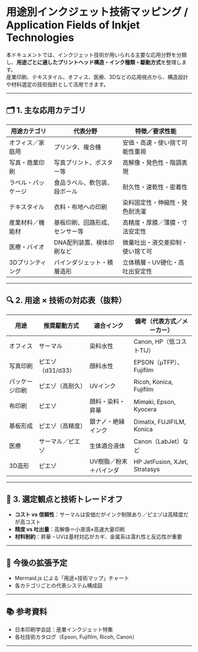 # 用途別インクジェット技術マッピング / Application Fields of Inkjet Technologies

本ドキュメントでは、インクジェット技術が用いられる主要な応用分野を分類し、**用途ごとに適したプリントヘッド構造・インク種類・駆動方式**を整理します。  
産業印刷、テキスタイル、オフィス、医療、3Dなどの応用視点から、構造設計や材料選定の技術指針として活用できます。

---

## 🗂 1. 主な応用カテゴリ

| 用途カテゴリ      | 代表分野                      | 特徴／要求性能                     |
|------------------|-------------------------------|------------------------------------|
| オフィス／家庭用   | プリンタ、複合機               | 安価・高速・使い捨て可能性重視     |
| 写真・商業印刷    | 写真プリント、ポスター等       | 高解像・発色性・階調表現           |
| ラベル・パッケージ | 食品ラベル、軟包装、段ボール    | 耐久性・速乾性・密着性             |
| テキスタイル      | 衣料・布地への印刷             | 染料固定性・伸縮性・発色耐洗濯     |
| 産業材料／機能材   | 基板印刷、回路形成、センサー等 | 高精度・厚膜／薄膜・寸法安定性     |
| 医療・バイオ      | DNA配列装置、検体印刷など      | 微量吐出・液交差抑制・使い捨て可   |
| 3Dプリンティング  | バインダジェット・積層造形      | 立体積層・UV硬化・高吐出安定性     |

---

## 🔍 2. 用途 × 技術の対応表（抜粋）

| 用途         | 推奨駆動方式 | 適合インク     | 備考（代表方式／メーカー）         |
|--------------|--------------|----------------|------------------------------------|
| オフィス     | サーマル     | 染料水性       | Canon, HP（低コストTIJ）           |
| 写真印刷     | ピエゾ（d31/d33） | 顔料水性       | EPSON（μTFP）、Fujifilm            |
| パッケージ印刷 | ピエゾ（高耐久） | UVインク       | Ricoh, Konica, Fujifilm            |
| 布印刷       | ピエゾ        | 顔料・染料・昇華 | Mimaki, Epson, Kyocera             |
| 基板形成     | ピエゾ（高精度） | 銀ナノ・絶縁インク | Dimatix, FUJIFILM, Konica          |
| 医療         | サーマル／ピエゾ | 生体適合液体   | Canon（LabJet）など                |
| 3D造形       | ピエゾ        | UV樹脂／粉末＋バインダ | HP JetFusion, XJet, Stratasys    |

---

## 🧠 3. 選定観点と技術トレードオフ

- **コスト vs 信頼性**：サーマルは安価だがインク制限あり／ピエゾは高精度だが高コスト
- **精度 vs 吐出量**：高解像＝小液滴≠高速大量印刷
- **材料制約**：昇華・UVは基材対応がカギ、金属系は濡れ性と反応性が重要

---

## 📌 今後の拡張予定

- Mermaid.js による「用途×技術マップ」チャート
- 各カテゴリごとの代表システム構成図

---

## 📚 参考資料

- 日本印刷学会誌：産業インクジェット特集  
- 各社技術カタログ（Epson, Fujifilm, Ricoh, Canon）

---
